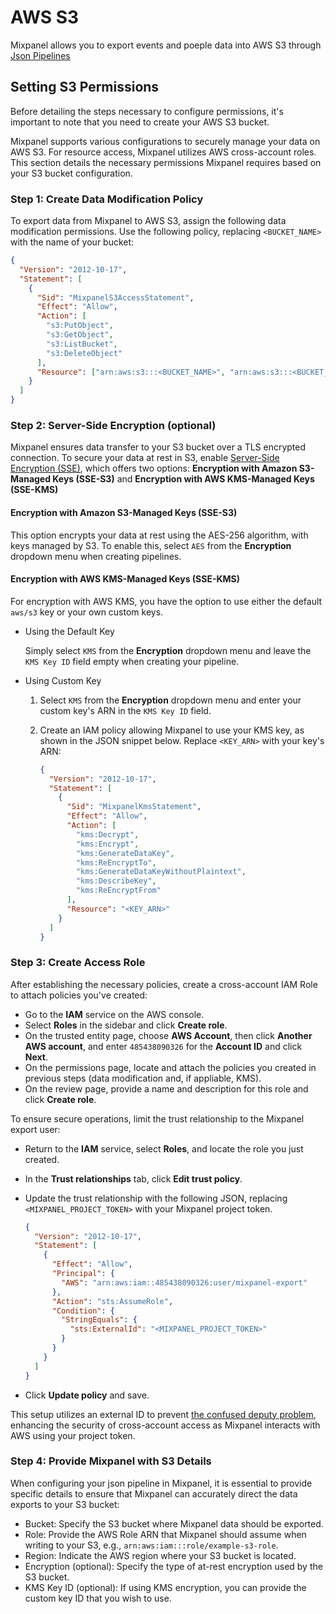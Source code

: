 # AWS S3

Mixpanel allows you to export events and poeple data into AWS S3 through [Json Pipelines](/docs/json-pipelines/overview)

## Setting S3 Permissions

Before detailing the steps necessary to configure permissions, it's important to note that you need to create your AWS S3 bucket.

Mixpanel supports various configurations to securely manage your data on AWS S3. For resource access, Mixpanel utilizes AWS cross-account roles. This section details the necessary permissions Mixpanel requires based on your S3 bucket configuration.

### Step 1: Create Data Modification Policy

To export data from Mixpanel to AWS S3, assign the following data modification permissions. Use the following policy, replacing `<BUCKET_NAME>` with the name of your bucket:

```json
{
  "Version": "2012-10-17",
  "Statement": [
    {
      "Sid": "MixpanelS3AccessStatement",
      "Effect": "Allow",
      "Action": [
        "s3:PutObject",
        "s3:GetObject",
        "s3:ListBucket",
        "s3:DeleteObject"
      ],
      "Resource": ["arn:aws:s3:::<BUCKET_NAME>", "arn:aws:s3:::<BUCKET_NAME>/*"]
    }
  ]
}
```

### Step 2: Server-Side Encryption (optional)

Mixpanel ensures data transfer to your S3 bucket over a TLS encrypted connection. To secure your data at rest in S3, enable [Server-Side Encryption (SSE)](https://docs.aws.amazon.com/AmazonS3/latest/dev/serv-side-encryption.html), which offers two options: **Encryption with Amazon S3-Managed Keys (SSE-S3)** and **Encryption with AWS KMS-Managed Keys (SSE-KMS)**

#### Encryption with Amazon S3-Managed Keys (SSE-S3)

This option encrypts your data at rest using the AES-256 algorithm, with keys managed by S3. To enable this, select `AES` from the **Encryption** dropdown menu when creating pipelines.

#### Encryption with AWS KMS-Managed Keys (SSE-KMS)

For encryption with AWS KMS, you have the option to use either the default `aws/s3` key or your own custom keys.

- Using the Default Key

  Simply select `KMS` from the **Encryption** dropdown menu and leave the `KMS Key ID` field empty when creating your pipeline.

- Using Custom Key

  1. Select `KMS` from the **Encryption** dropdown menu and enter your custom key's ARN in the `KMS Key ID` field.

  2. Create an IAM policy allowing Mixpanel to use your KMS key, as shown in the JSON snippet below. Replace `<KEY_ARN>` with your key's ARN:

     ```json
     {
       "Version": "2012-10-17",
       "Statement": [
         {
           "Sid": "MixpanelKmsStatement",
           "Effect": "Allow",
           "Action": [
             "kms:Decrypt",
             "kms:Encrypt",
             "kms:GenerateDataKey",
             "kms:ReEncryptTo",
             "kms:GenerateDataKeyWithoutPlaintext",
             "kms:DescribeKey",
             "kms:ReEncryptFrom"
           ],
           "Resource": "<KEY_ARN>"
         }
       ]
     }
     ```

### Step 3: Create Access Role

After establishing the necessary policies, create a cross-account IAM Role to attach policies you've created:

- Go to the **IAM** service on the AWS console.
- Select **Roles** in the sidebar and click **Create role**.
- On the trusted entity page, choose **AWS Account**, then click **Another AWS account**, and enter `485438090326` for the **Account ID** and click **Next**.
- On the permissions page, locate and attach the policies you created in previous steps (data modification and, if appliable, KMS).
- On the review page, provide a name and description for this role and click **Create role**.

To ensure secure operations, limit the trust relationship to the Mixpanel export user:

- Return to the **IAM** service, select **Roles**, and locate the role you just created.
- In the **Trust relationships** tab, click **Edit trust policy**.
- Update the trust relationship with the following JSON, replacing `<MIXPANEL_PROJECT_TOKEN>` with your Mixpanel project token.

  ```json
  {
    "Version": "2012-10-17",
    "Statement": [
      {
        "Effect": "Allow",
        "Principal": {
          "AWS": "arn:aws:iam::485438090326:user/mixpanel-export"
        },
        "Action": "sts:AssumeRole",
        "Condition": {
          "StringEquals": {
            "sts:ExternalId": "<MIXPANEL_PROJECT_TOKEN>"
          }
        }
      }
    ]
  }
  ```

- Click **Update policy** and save.

This setup utilizes an external ID to prevent [the confused deputy problem](https://docs.aws.amazon.com/IAM/latest/UserGuide/confused-deputy.html), enhancing the security of cross-account access as Mixpanel interacts with AWS using your project token.

### Step 4: Provide Mixpanel with S3 Details

When configuring your json pipeline in Mixpanel, it is essential to provide specific details to ensure that Mixpanel can accurately direct the data exports to your S3 bucket:

- Bucket: Specify the S3 bucket where Mixpanel data should be exported.
- Role: Provide the AWS Role ARN that Mixpanel should assume when writing to your S3, e.g., `arn:aws:iam:::role/example-s3-role`.
- Region: Indicate the AWS region where your S3 bucket is located.
- Encryption (optional): Specify the type of at-rest encryption used by the S3 bucket.
- KMS Key ID (optional): If using KMS encryption, you can provide the custom key ID that you wish to use.
